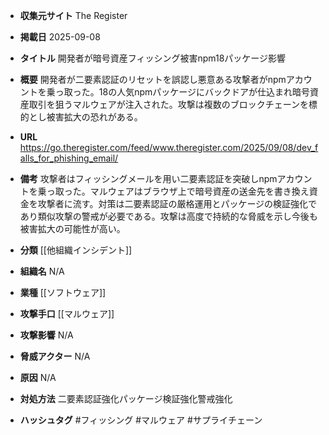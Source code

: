 - **収集元サイト**
The Register

- **掲載日**
2025-09-08

- **タイトル**
開発者が暗号資産フィッシング被害npm18パッケージ影響

- **概要**
開発者が二要素認証のリセットを誤認し悪意ある攻撃者がnpmアカウントを乗っ取った。18の人気npmパッケージにバックドアが仕込まれ暗号資産取引を狙うマルウェアが注入された。攻撃は複数のブロックチェーンを標的とし被害拡大の恐れがある。

- **URL**
https://go.theregister.com/feed/www.theregister.com/2025/09/08/dev_falls_for_phishing_email/

- **備考**
攻撃者はフィッシングメールを用い二要素認証を突破しnpmアカウントを乗っ取った。マルウェアはブラウザ上で暗号資産の送金先を書き換え資金を攻撃者に流す。対策は二要素認証の厳格運用とパッケージの検証強化であり類似攻撃の警戒が必要である。攻撃は高度で持続的な脅威を示し今後も被害拡大の可能性が高い。

- **分類**
[[他組織インシデント]]

- **組織名**
N/A

- **業種**
[[ソフトウェア]]

- **攻撃手口**
[[マルウェア]]

- **攻撃影響**
N/A

- **脅威アクター**
N/A

- **原因**
N/A

- **対処方法**
二要素認証強化パッケージ検証強化警戒強化

- **ハッシュタグ**
#フィッシング #マルウェア #サプライチェーン
